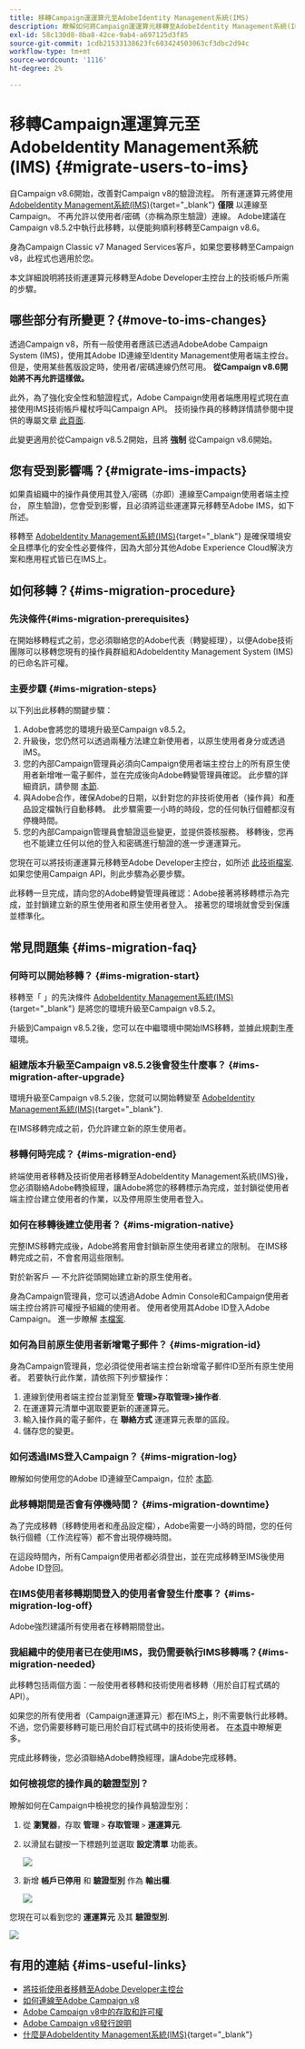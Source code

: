 ```yaml
---
title: 移轉Campaign運運算元至AdobeIdentity Management系統(IMS)
description: 瞭解如何將Campaign運運算元移轉至AdobeIdentity Management系統(IMS)
exl-id: 58c130d8-8ba8-42ce-9ab4-a697125d3f85
source-git-commit: 1cdb21533138623fc603424503063cf3dbc2d94c
workflow-type: tm+mt
source-wordcount: '1116'
ht-degree: 2%

---
```


# 移轉Campaign運運算元至AdobeIdentity Management系統(IMS) {#migrate-users-to-ims}

自Campaign v8.6開始，改善對Campaign v8的驗證流程。 所有運運算元將使用 [AdobeIdentity Management系統(IMS)](https://helpx.adobe.com/tw/enterprise/using/identity.html){target="_blank"} **僅限** 以連線至Campaign。 不再允許以使用者/密碼（亦稱為原生驗證）連線。 Adobe建議在Campaign v8.5.2中執行此移轉，以便能夠順利移轉至Campaign v8.6。

身為Campaign Classic v7 Managed Services客戶，如果您要移轉至Campaign v8，此程式也適用於您。

本文詳細說明將技術運運算元移轉至Adobe Developer主控台上的技術帳戶所需的步驟。

## 哪些部分有所變更？{#move-to-ims-changes}

透過Campaign v8，所有一般使用者應該已透過AdobeAdobe Campaign System (IMS)，使用其Adobe ID連線至Identity Management使用者端主控台。 但是，使用某些舊版設定時，使用者/密碼連線仍然可用。 **從Campaign v8.6開始將不再允許這樣做。**

此外，為了強化安全性和驗證程式，Adobe Campaign使用者端應用程式現在直接使用IMS技術帳戶權杖呼叫Campaign API。 技術操作員的移轉詳情請參閱中提供的專屬文章 [此頁面](ims-migration.md).

此變更適用於從Campaign v8.5.2開始，且將 **強制** 從Campaign v8.6開始。

## 您有受到影響嗎？{#migrate-ims-impacts}

如果貴組織中的操作員使用其登入/密碼（亦即）連線至Campaign使用者端主控台， 原生驗證)，您會受到影響，且必須將這些運運算元移轉至Adobe IMS，如下所述。

移轉至 [AdobeIdentity Management系統(IMS)](https://helpx.adobe.com/tw/enterprise/using/identity.html){target="_blank"} 是確保環境安全且標準化的安全性必要條件，因為大部分其他Adobe Experience Cloud解決方案和應用程式皆已在IMS上。

## 如何移轉？{#ims-migration-procedure}

### 先決條件{#ims-migration-prerequisites}

在開始移轉程式之前，您必須聯絡您的Adobe代表（轉變經理），以便Adobe技術團隊可以移轉您現有的操作員群組和AdobeIdentity Management System (IMS)的已命名許可權。

### 主要步驟 {#ims-migration-steps}

以下列出此移轉的關鍵步驟：

1. Adobe會將您的環境升級至Campaign v8.5.2。
1. 升級後，您仍然可以透過兩種方法建立新使用者，以原生使用者身分或透過IMS。
1. 您的內部Campaign管理員必須向Campaign使用者端主控台上的所有原生使用者新增唯一電子郵件，並在完成後向Adobe轉變管理員確認。 此步驟的詳細資訊，請參閱 [本節](#ims-migration-id).
1. 與Adobe合作，確保Adobe的日期，以針對您的非技術使用者（操作員）和產品設定檔執行自動移轉。 此步驟需要一小時的時段，您的任何執行個體都沒有停機時間。
1. 您的內部Campaign管理員會驗證這些變更，並提供簽核服務。 移轉後，您再也不能建立任何以他的登入和密碼進行驗證的進一步運運算元。

您現在可以將技術運運算元移轉至Adobe Developer主控台，如所述 [此技術檔案](ims-migration.md). 如果您使用Campaign API，則此步驟為必要步驟。

此移轉一旦完成，請向您的Adobe轉變管理員確認：Adobe接著將移轉標示為完成，並封鎖建立新的原生使用者和原生使用者登入。 接著您的環境就會受到保護並標準化。

## 常見問題集 {#ims-migration-faq}

### 何時可以開始移轉？ {#ims-migration-start}

移轉至「 」的先決條件 [AdobeIdentity Management系統(IMS)](https://helpx.adobe.com/tw/enterprise/using/identity.html){target="_blank"} 是將您的環境升級至Campaign v8.5.2。

升級到Campaign v8.5.2後，您可以在中繼環境中開始IMS移轉，並據此規劃生產環境。

### 組建版本升級至Campaign v8.5.2後會發生什麼事？ {#ims-migration-after-upgrade}

環境升級至Campaign v8.5.2後，您就可以開始轉變至 [AdobeIdentity Management系統(IMS)](https://helpx.adobe.com/tw/enterprise/using/identity.html){target="_blank"}.

在IMS移轉完成之前，仍允許建立新的原生使用者。

### 移轉何時完成？ {#ims-migration-end}

終端使用者移轉及技術使用者移轉至AdobeIdentity Management系統(IMS)後，您必須聯絡Adobe轉換經理，讓Adobe將您的移轉標示為完成，並封鎖從使用者端主控台建立使用者的作業，以及停用原生使用者登入。


### 如何在移轉後建立使用者？ {#ims-migration-native}

完整IMS移轉完成後，Adobe將套用會封鎖新原生使用者建立的限制。 在IMS移轉完成之前，不會套用這些限制。

對於新客戶 — 不允許從頭開始建立新的原生使用者。

身為Campaign管理員，您可以透過Adobe Admin Console和Campaign使用者端主控台將許可權授予組織的使用者。 使用者使用其Adobe ID登入Adobe Campaign。 進一步瞭解 [本檔案](../../v8/start/gs-permissions.md).

### 如何為目前原生使用者新增電子郵件？ {#ims-migration-id}

身為Campaign管理員，您必須從使用者端主控台新增電子郵件ID至所有原生使用者。 若要執行此作業，請依照下列步驟操作：

1. 連線到使用者端主控台並瀏覽至 **管理>存取管理>操作者**.
1. 在運運算元清單中選取要更新的運運算元。
1. 輸入操作員的電子郵件，在 **聯絡方式** 運運算元表單的區段。
1. 儲存您的變更。

<!--You can also import a CSV file to update all your operator profiles with their email.-->


### 如何透過IMS登入Campaign？ {#ims-migration-log}

瞭解如何使用您的Adobe ID連線至Campaign，位於 [本節](../../v8/start/connect.md).

### 此移轉期間是否會有停機時間？ {#ims-migration-downtime}

為了完成移轉（移轉使用者和產品設定檔），Adobe需要一小時的時間，您的任何執行個體（工作流程等）都不會出現停機時間。

在這段時間內，所有Campaign使用者都必須登出，並在完成移轉至IMS後使用Adobe ID登回。

### 在IMS使用者移轉期間登入的使用者會發生什麼事？ {#ims-migration-log-off}

Adobe強烈建議所有使用者在移轉期間登出。

### 我組織中的使用者已在使用IMS，我仍需要執行IMS移轉嗎？{#ims-migration-needed}

此移轉包括兩個方面：一般使用者移轉和技術使用者移轉（用於自訂程式碼的API）。

如果您的所有使用者（Campaign運運算元）都在IMS上，則不需要執行此移轉。 不過，您仍需要移轉可能已用於自訂程式碼中的技術使用者。 在[本頁](ims-migration.md)中瞭解更多。

完成此移轉後，您必須聯絡Adobe轉換經理，讓Adobe完成移轉。

### 如何檢視您的操作員的驗證型別？

瞭解如何在Campaign中檢視您的操作員驗證型別：

1. 從 **瀏覽器**，存取 **管理** `>` **存取管理** `>` **運運算元**.

1. 以滑鼠右鍵按一下標題列並選取 **設定清單** 功能表。

   ![](assets/ims_2.png)

1. 新增 **帳戶已停用** 和 **驗證型別** 作為 **輸出欄**.

   ![](assets/ims_1.png)

您現在可以看到您的 **運運算元** 及其 **驗證型別**.

![](assets/ims_3.png)

## 有用的連結 {#ims-useful-links}

* [將技術使用者移轉至Adobe Developer主控台](ims-migration.md)
* [如何連線至Adobe Campaign v8](../../v8/start/connect.md)
* [Adobe Campaign v8中的存取和許可權](../../v8/start/gs-permissions.md)
* [Adobe Campaign v8發行說明](../../v8/start/release-notes.md)
* [什麼是AdobeIdentity Management系統(IMS)](https://helpx.adobe.com/tw/enterprise/using/identity.html){target="_blank"}
